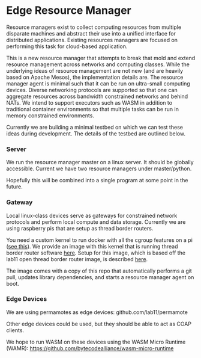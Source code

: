 Edge Resource Manager
=====================

Resource managers exist to collect computing resources from multiple disparate machines
and abstract their use into a unified interface for distributed applications. Existing
resources managers are focused on performing this task for cloud-based application.

This is a new resource manager that attempts to break that mold and extend
resource management across networks and computing classes. While the underlying
ideas of resource management are not new (and are heavily based on Apache Mesos), 
the implementation details are. The resource
manager agent is minimal such that it can be run on ultra-small computing devices. Diverse
networking protocols are supported so that one can aggregate resources across
bandwidth constrained networks and behind NATs. We intend to support executors
such as WASM in addition to traditional container environments so that multiple
tasks can be run in memory constrained environments.

Currently we are building a minimal testbed on which we can test these ideas
during development. The details of the testbed are outlined below.

### Server

We run the resource manager master on a linux server. It should be 
globally accessible. Current we have two resource managers under master/python.

Hopefully this will be combined into a single program at some point in the future.

### Gateway

Local linux-class devices serve as gateways for constrained network protocols
and perform local compute and data storage. Currently we are using raspberry
pis that are setup as thread border routers.

You need a custom kernel to run docker with all the cgroup features on a pi ([see this](github.com/hypriot/rpi-kernel)). We provide an 
image with this kernel that is running thread border router software [here](https://drive.google.com/drive/u/1/folders/1SPO9n25aIeH7cvcsD7acbq7WBMO16mKg).
Setup for this image, which is based off the lab11 open thread border router image, is described [here](https://github.com/lab11/otbr).

The image comes with a copy of this repo that automatically performs a git pull, updates library
dependencies, and starts a resource manager agent on boot.

### Edge Devices

We are using permamotes as edge devices: github.com/lab11/permamote

Other edge devices could be used, but they should be able to act as COAP clients.

We hope to run WASM on these devices using the WASM Micro Runtime (WAMR): https://github.com/bytecodealliance/wasm-micro-runtime
